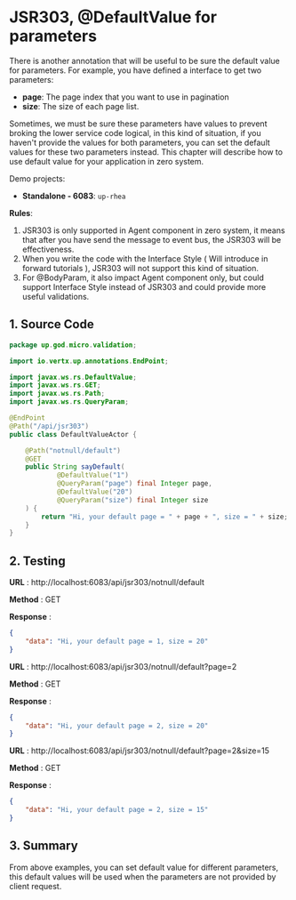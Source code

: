 # JSR303, @DefaultValue for parameters

There is another annotation that will be useful to be sure the default value for parameters. For example, you have
defined a interface to get two parameters:

* **page**: The page index that you want to use in pagination
* **size**: The size of each page list.

Sometimes, we must be sure these parameters have values to prevent broking the lower service code logical, in this kind
of situation, if you haven't provide the values for both parameters, you can set the default values for these two
parameters instead. This chapter will describe how to use default value for your application in zero system.

Demo projects:

* **Standalone - 6083**: `up-rhea`

**Rules**:

1. JSR303 is only supported in Agent component in zero system, it means that after you have send the message to event
   bus, the JSR303 will be effectiveness.
2. When you write the code with the Interface Style \( Will introduce in forward tutorials \), JSR303 will not support
   this kind of situation.
3. For @BodyParam, it also impact Agent component only, but could support Interface Style instead of JSR303 and could
   provide more useful validations.

## 1. Source Code

```java
package up.god.micro.validation;

import io.vertx.up.annotations.EndPoint;

import javax.ws.rs.DefaultValue;
import javax.ws.rs.GET;
import javax.ws.rs.Path;
import javax.ws.rs.QueryParam;

@EndPoint
@Path("/api/jsr303")
public class DefaultValueActor {

    @Path("notnull/default")
    @GET
    public String sayDefault(
            @DefaultValue("1")
            @QueryParam("page") final Integer page,
            @DefaultValue("20")
            @QueryParam("size") final Integer size
    ) {
        return "Hi, your default page = " + page + ", size = " + size;
    }
}
```

## 2. Testing

**URL** : http://localhost:6083/api/jsr303/notnull/default

**Method** : GET

**Response** :

```json
{
    "data": "Hi, your default page = 1, size = 20"
}
```

**URL** : http://localhost:6083/api/jsr303/notnull/default?page=2

**Method** : GET

**Response** :

```json
{
    "data": "Hi, your default page = 2, size = 20"
}
```

**URL** : http://localhost:6083/api/jsr303/notnull/default?page=2&size=15

**Method** : GET

**Response** :

```json
{
    "data": "Hi, your default page = 2, size = 15"
}
```

## 3. Summary

From above examples, you can set default value for different parameters, this default values will be used when the
parameters are not provided by client request.




